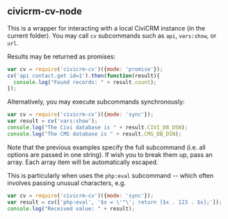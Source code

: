 ## civicrm-cv-node

This is a wrapper for interacting with a local CiviCRM instance (in the
current folder).  You may call `cv` subcommands such as `api`, `vars:show`,
or `url`.

Results may be returned as promises:

```javascript
var cv = require('civicrm-cv')({mode: 'promise'});
cv('api contact.get id=1').then(function(result){
  console.log("Found records: " + result.count);
});
```

Alternatively, you may execute subcommands synchronously:

```javascript
var cv = require('civicrm-cv')({mode: 'sync'});
var result = cv('vars:show');
console.log("The Civi database is " + result.CIVI_DB_DSN);
console.log("The CMS database is " + result.CMS_DB_DSN);
```

Note that the previous examples specify the full subcommand (i.e.  all
options are passed in one string).  If wish you to break them up, pass an
array.  Each array item will be automatically escaped.

This is particularly when uses the `php:eval` subcommand -- which often
involves passing unusual characters, e.g.

```javascript
var cv = require('civicrm-cv')({mode: 'sync'});
var result = cv(['php:eval', '$x = \'"\'; return [$x . 123 . $x];']);
console.log("Received value: " + result);
```
